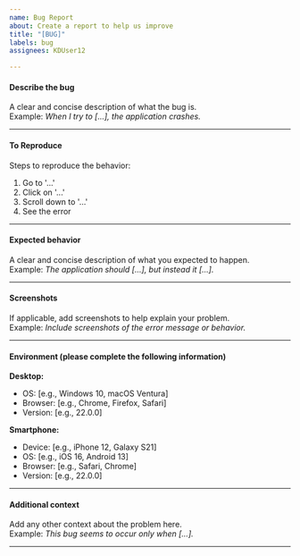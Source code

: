 ```yaml
---
name: Bug Report
about: Create a report to help us improve
title: "[BUG]"
labels: bug
assignees: KDUser12

---
```


#### Describe the bug

A clear and concise description of what the bug is.  
Example: *When I try to [...], the application crashes.*

---

#### To Reproduce

Steps to reproduce the behavior:

1. Go to '...'
2. Click on '...'
3. Scroll down to '...'
4. See the error  

---

#### Expected behavior

A clear and concise description of what you expected to happen.  
Example: *The application should [...], but instead it [...].*

---

#### Screenshots

If applicable, add screenshots to help explain your problem.  
Example: *Include screenshots of the error message or behavior.*

---

#### Environment (please complete the following information)

**Desktop:**

- OS: [e.g., Windows 10, macOS Ventura]  
- Browser: [e.g., Chrome, Firefox, Safari]  
- Version: [e.g., 22.0.0]  

**Smartphone:**

- Device: [e.g., iPhone 12, Galaxy S21]  
- OS: [e.g., iOS 16, Android 13]  
- Browser: [e.g., Safari, Chrome]  
- Version: [e.g., 22.0.0]  

---

#### Additional context

Add any other context about the problem here.  
Example: *This bug seems to occur only when [...].*

---

